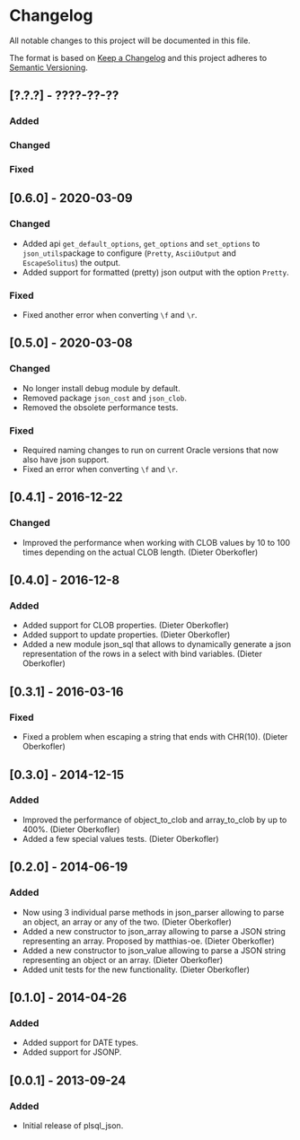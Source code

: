 # Changelog

All notable changes to this project will be documented in this file.

The format is based on [Keep a Changelog](http://keepachangelog.com/en/1.0.0/)
and this project adheres to [Semantic Versioning](http://semver.org/spec/v2.0.0.html).


## [?.?.?] - ????-??-??

### Added
### Changed
### Fixed


## [0.6.0] - 2020-03-09

### Changed
- Added api `get_default_options`, `get_options` and `set_options` to `json_utils`package to configure (`Pretty`, `AsciiOutput` and `EscapeSolitus`) the output.
- Added support for formatted (pretty) json output with the option `Pretty`.


### Fixed
- Fixed another error when converting `\f` and `\r`.


## [0.5.0] - 2020-03-08

### Changed
- No longer install debug module by default.
- Removed package `json_cost` and `json_clob`.
- Removed the obsolete performance tests.


### Fixed
- Required naming changes to run on current Oracle versions that now also have json support.
- Fixed an error when converting `\f` and `\r`.


## [0.4.1] - 2016-12-22

### Changed
- Improved the performance when working with CLOB values by 10 to 100 times depending on the actual CLOB length. (Dieter Oberkofler)


## [0.4.0] - 2016-12-8

### Added
- Added support for CLOB properties. (Dieter Oberkofler)
- Added support to update properties. (Dieter Oberkofler)
- Added a new module json_sql that allows to dynamically generate a json representation of the rows in a select with bind variables. (Dieter Oberkofler)


## [0.3.1] - 2016-03-16

### Fixed
- Fixed a problem when escaping a string that ends with CHR(10). (Dieter Oberkofler)


## [0.3.0] - 2014-12-15

### Added
- Improved the performance of object_to_clob and array_to_clob by up to 400%. (Dieter Oberkofler)
- Added a few special values tests. (Dieter Oberkofler)


## [0.2.0] - 2014-06-19

### Added
- Now using 3 individual parse methods in json_parser allowing to parse an object, an array or any of the two. (Dieter Oberkofler)
- Added a new constructor to json_array allowing to parse a JSON string representing an array. Proposed by matthias-oe. (Dieter Oberkofler)
- Added a new constructor to json_value allowing to parse a JSON string representing an object or an array. (Dieter Oberkofler)
- Added unit tests for the new functionality. (Dieter Oberkofler)


## [0.1.0] - 2014-04-26

### Added
- Added support for DATE types.
- Added support for JSONP.


## [0.0.1] - 2013-09-24

### Added
- Initial release of plsql_json.
